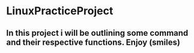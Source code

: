 # LinuxPracticeProject

## In this project i will be outlining some command and their respective functions. Enjoy (smiles) 
